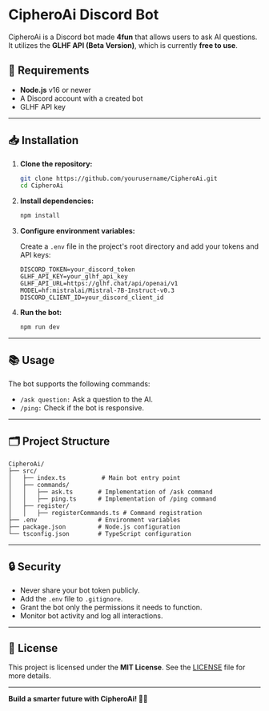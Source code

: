 # CipheroAi Discord Bot

CipheroAi is a Discord bot made **4fun** that allows users to ask AI questions. It utilizes the **GLHF API (Beta Version)**, which is currently **free to use**.

## 🚀 Requirements

- **Node.js** v16 or newer
- A Discord account with a created bot
- GLHF API key

---

## 📥 Installation

1. **Clone the repository:**

   ```bash
   git clone https://github.com/yourusername/CipheroAi.git
   cd CipheroAi
   ```

2. **Install dependencies:**

   ```bash
   npm install
   ```

3. **Configure environment variables:**

   Create a `.env` file in the project's root directory and add your tokens and API keys:

   ```env
   DISCORD_TOKEN=your_discord_token
   GLHF_API_KEY=your_glhf_api_key
   GLHF_API_URL=https://glhf.chat/api/openai/v1
   MODEL=hf:mistralai/Mistral-7B-Instruct-v0.3
   DISCORD_CLIENT_ID=your_discord_client_id
   ```

4. **Run the bot:**

   ```bash
   npm run dev
   ```

---

## 📚 Usage

The bot supports the following commands:

- `/ask question:` Ask a question to the AI.
- `/ping:` Check if the bot is responsive.

---

## 🗂️ Project Structure

```
CipheroAi/
├── src/
│   ├── index.ts          # Main bot entry point
│   ├── commands/
│   │   ├── ask.ts       # Implementation of /ask command
│   │   ├── ping.ts      # Implementation of /ping command
│   ├── register/
│   │   ├── registerCommands.ts # Command registration
├── .env                 # Environment variables
├── package.json         # Node.js configuration
└── tsconfig.json        # TypeScript configuration
```

---

## 🔒 Security

- Never share your bot token publicly.
- Add the `.env` file to `.gitignore`.
- Grant the bot only the permissions it needs to function.
- Monitor bot activity and log all interactions.

---

## 📜 License

This project is licensed under the **MIT License**. See the [LICENSE](LICENSE) file for more details.

---

**Build a smarter future with CipheroAi! 🤖✨**
